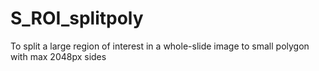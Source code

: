 # S_ROI_splitpoly
To split a large region of interest in a whole-slide image to small polygon with max 2048px sides
